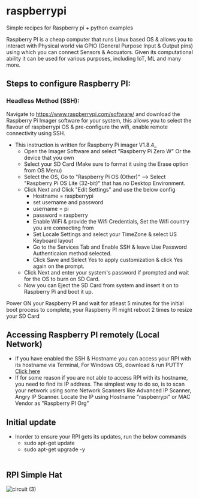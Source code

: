 # raspberrypi

Simple recipes for Raspberry pi + python examples

Raspberry PI is a cheap computer that runs Linux based OS & allows you to interact with Physical world via GPIO (General Purpose Input & Output pins) using which you can connect Sensors & Accuators. Given its computational ability it can be used for various purposes, including IoT, ML and many more.

**<h2>Steps to configure Raspberry PI:</h2>**
**<h3>Headless Method (SSH):</h3>** 

Navigate to https://www.raspberrypi.com/software/ and download the Raspberry Pi Imager software for your system, this allows you to select the flavour of raspberrypi OS & pre-configure the wifi, enable remote connectivity using SSH. <br> 
* This instruction is written for Raspberry Pi imager V1.8.4_ <br>
    * Open the Imager Software and select "Raspberry Pi Zero W" Or the device that you own <br> 
    * Select your SD Card (Make sure to format it using the Erase option from OS Menu) <br> 
    * Select the OS, Go to "Raspberry Pi OS (Other)" --> Select "Raspberry Pi OS Lite (32-bit)" that has no Desktop Environment. <br> 
    * Click Next and Click "Edit Settings" and use the below config <br> 
      * Hostname = raspberrypi <br> 
      * set username and password <br> 
      * username = pi <br> 
      * password = raspberry <br> 
      * Enable WiFi & provide the Wifi Credentials, Set the Wifi country you are connecting from <br> 
      * Set Locale Settings and select your TimeZone & select US Keyboard layout <br> 
      * Go to the Services Tab and Enable SSH & leave Use Password Authenticaion method selected. <br> 
      * Click Save and Select Yes to apply customization & click Yes again on the prompt. <br> 
    * Click Next and enter your system's password if prompted and wait for the OS to burn on SD Card. <br>
  * Now you can Eject the SD Card from system and insert it on to Raspberry Pi and boot it up. <br> 

<p> Power ON your Raspberry PI and wait for atleast 5 minutes for the initial boot process to complete, your Raspberry PI might reboot 2 times to resize your SD Card</p>
<b><h2>Accessing Raspberry PI remotely (Local Network)</h2></b>

* If you have enabled the SSH & Hostname you can access your RPI with its hostname via Terminal, For Windows OS, download & run PUTTY <a href="https://the.earth.li/~sgtatham/putty/latest/w32/putty.exe">Click here</a> 
* If for some reason if you are not able to access RPI with its hostname, you need to find its IP address. The simplest way to do so, is to scan your network using some Network Scanners like Advanced IP Scanner, Angry IP Scanner. Locate the IP using Hostname "raspberrypi" or MAC Vendor as "Raspberry PI Org"

<h2>Initial update</h2>

* Inorder to ensure your RPI gets its updates, run the below commands
	* sudo apt-get update
 	* sudo apt-get upgrade -y
<br><br>

<h2>RPI Simple Hat</h2>

![circuit (3)](https://github.com/sreeramtkd/raspberrypi/assets/25638554/067811ea-2c3a-4706-b35d-34977430606f)
